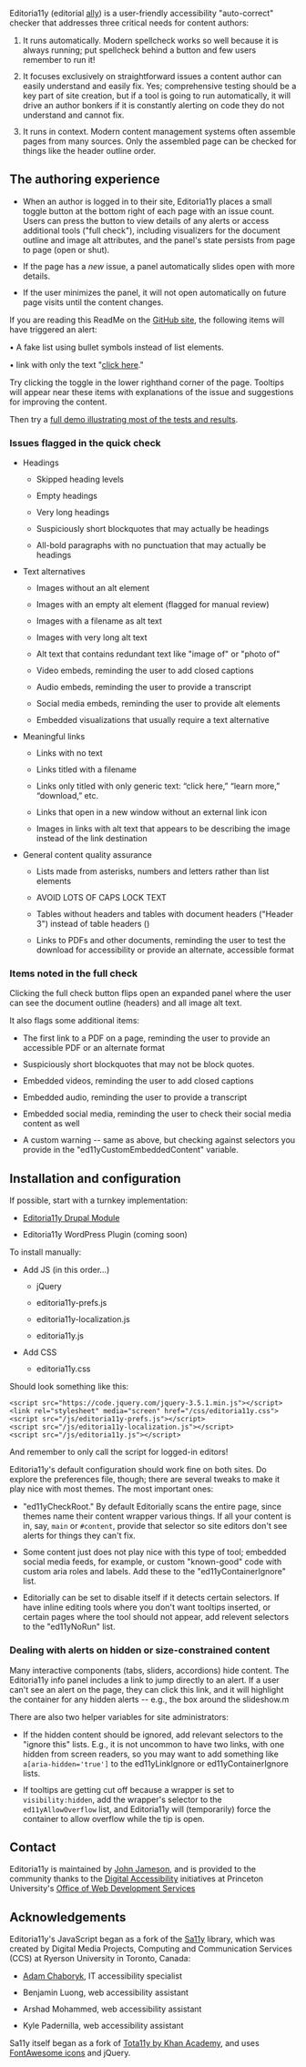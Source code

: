 Editoria11y (editorial [ally](https://www.a11yproject.com/)) is a user-friendly accessibility "auto-correct" checker that addresses three critical needs for content authors:

1. It runs automatically. Modern spellcheck works so well because it is always running; put spellcheck behind a button and few users remember to run it!
1. It focuses exclusively on straightforward issues a content author can easily understand and easily fix. Yes; comprehensive testing should be a key part of site creation, but if a tool is going to run automatically, it will drive an author bonkers if it is constantly alerting on code they do not understand and cannot fix.
1. It runs in context. Modern content management systems often assemble pages from many sources. Only the assembled page can be checked for things like the header outline order.

## The authoring experience
* When an author is logged in to their site, Editoria11y places a small toggle button at the bottom right of each page with an issue count. Users can press the button to view details of any alerts or access additional tools ("full check"), including visualizers for the document outline and image alt attributes, and the panel's state persists from page to page (open or shut).
* If the page has a *new* issue, a panel automatically slides open with more details.
* If the user minimizes the panel, it will not open automatically on future page visits until the content changes.

If you are reading this ReadMe on the [GitHub site](https://itmaybejj.github.io/editoria11y/), the following items will have triggered an alert:

• A fake list using bullet symbols instead of list elements.

• link with only the text "[click here](https://www.youtube.com/watch?v=DLzxrzFCyOs)."

Try clicking the toggle in the lower righthand corner of the page. Tooltips will appear near these items with explanations of the issue and suggestions for improving the content.

Then try a [full demo illustrating most of the tests and results](https://itmaybejj.github.io/editoria11y/demo/).

### Issues flagged in the quick check
* Headings
  * Skipped heading levels
  * Empty headings
  * Very long headings
  * Suspiciously short blockquotes that may actually be headings
  * All-bold paragraphs with no punctuation that may actually be headings
* Text alternatives
  * Images without an alt element
  * Images with an empty alt element (flagged for manual review)
  * Images with a filename as alt text
  * Images with very long alt text
  * Alt text that contains redundant text like "image of" or "photo of"
  * Video embeds, reminding the user to add closed captions
  * Audio embeds, reminding the user to provide a transcript
  * Social media embeds, reminding the user to provide alt elements
  * Embedded visualizations that usually require a text alternative
* Meaningful links
  * Links with no text
  * Links titled with a filename 
  * Links only titled with only generic text: “click here,” “learn more,” “download,” etc.
  * Links that open in a new window without an external link icon
  * Images in links with alt text that appears to be describing the image instead of the link destination
* General content quality assurance
  * Lists made from asterisks, numbers and letters rather than list elements
  * AVOID LOTS OF CAPS LOCK TEXT
  * Tables without headers and tables with document headers ("Header 3") instead of table headers (<th>)
  * Links to PDFs and other documents, reminding the user to test the download for accessibility or provide an alternate, accessible format
  
### Items noted in the full check
Clicking the full check button flips open an expanded panel where the user can see the document outline (headers) and all image alt text.

It also flags some additional items:

* The first link to a PDF on a page, reminding the user to provide an accessible PDF or an alternate format
* Suspiciously short blockquotes that may not be block quotes.
* Embedded videos, reminding the user to add closed captions
* Embedded audio, reminding the user to provide a transcript
* Embedded social media, reminding the user to check their social media content as well
* A custom warning -- same as above, but checking against selectors you provide in the "ed11yCustomEmbeddedContent" variable.

## Installation and configuration

If possible, start with a turnkey implementation:
* [Editoria11y Drupal Module](https://www.drupal.org/project/editoria11y)
* Editoria11y WordPress Plugin (coming soon) 

To install manually:
* Add JS (in this order...)
  * jQuery
  * editoria11y-prefs.js
  * editoria11y-localization.js  
  * editoria11y.js
* Add CSS
  * editoria11y.css

Should look something like this:

```
<script src="https://code.jquery.com/jquery-3.5.1.min.js"></script>
<link rel="stylesheet" media="screen" href="/css/editoria11y.css">
<script src="/js/editoria11y-prefs.js"></script>
<script src="/js/editoria11y-localization.js"></script>
<script src="/js/editoria11y.js"></script>
```

And remember to only call the script for logged-in editors!

Editoria11y's default configuration should work fine on both sites. Do explore the preferences file, though; there are several tweaks to make it play nice with most themes. The most important ones:

* "ed11yCheckRoot." By default Editorially scans the entire page, since themes name their content wrapper various things. If all your content is in, say, `main` or `#content`, provide that selector so site editors don't see alerts for things they can't fix. 
* Some content just does not play nice with this type of tool; embedded social media feeds, for example, or custom "known-good" code with custom aria roles and labels. Add these to the "ed11yContainerIgnore" list. 
* Editorially can be set to disable itself if it detects certain selectors. If have inline editing tools where you don't want tooltips inserted, or certain pages where the tool should not appear, add relevent selectors to the "ed11yNoRun" list.

### Dealing with alerts on hidden or size-constrained content

Many interactive components (tabs, sliders, accordions) hide content. The Editoria11y info panel includes a link to jump directly to an alert. If a user can't see an alert on the page, they can click this link, and it will highlight the container for any hidden alerts -- e.g., the box around the slideshow.m

There are also two helper variables for site administrators:
* If the hidden content should be ignored, add relevant selectors to the "ignore this" lists. E.g., it is not uncommon to have two links, with one hidden from screen readers, so you may want to add something like `a[aria-hidden='true']` to the ed11yLinkIgnore or ed11yContainerIgnore lists.
* If tooltips are getting cut off because a wrapper is set to `visibility:hidden`, add the wrapper's selector to the `ed11yAllowOverflow` list, and Editoria11y will (temporarily) force the container to allow overflow while the tip is open.

## Contact
Editoria11y is maintained by [John Jameson](https://www.linkedin.com/in/johnwjameson/), and is provided to the community thanks to the [Digital Accessibility](https://accessibility.princeton.edu/) initiatives at Princeton University's [Office of Web Development Services](https://wds.princeton.edu/)

## Acknowledgements
Editoria11y's JavaScript began as a fork of the [Sa11y](https://ryersondmp.github.io/sa11y/) library, which was created by Digital Media Projects, Computing and Communication Services (CCS) at Ryerson University in Toronto, Canada:
- [Adam Chaboryk](https://github.com/adamchaboryk), IT accessibility specialist
- Benjamin Luong, web accessibility assistant
- Arshad Mohammed, web accessibility assistant
- Kyle Padernilla, web accessibility assistant

Sa11y itself began as a fork of [Tota11y by Khan Academy](https://github.com/Khan/tota11y), and uses [FontAwesome icons](https://github.com/FortAwesome/Font-Awesome) and jQuery.

<div hidden><style>#project-title {text-transform: capitalize;}.inner{max-width:50rem;}li{margin-top:.75rem;}section h2,section h3,section h4{padding-top:1em;}</style><script src="https://code.jquery.com/jquery-3.5.1.min.js"></script><link rel="stylesheet" media="screen" href="{{ site.baseurl}}/css/editoria11y.css"><script src="{{ site.baseurl}}/demo/editoria11y-prefs.js"></script><script src="{{ site.baseurl}}/js/editoria11y-localization.js"></script><script src="{{ site.baseurl}}/js/editoria11y.js"></script></div>
